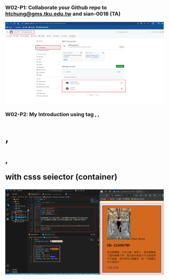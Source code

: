 ### W02-P1: Collaborate your Github repo to htchung@gms.tku.edu.tw and sian-0018 (TA)

![](w02-p1.png)

### W02-P2: My Introduction using tag <img>, <a>, <h1>, <h2>,<p> with csss seiector (container)

![](w02-p2.png)
